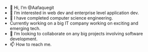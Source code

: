 - 👋 Hi, I’m @Aafaquegit
- 👀 I’m interested in web dev and enterprise level application dev.
- 🌱 I have completed computer science engineering.
- Currently working on a big IT company working on exciting and emerging tech.
- 💞️ I’m looking to collaborate on any big projects involving software development.
- 📫 How to reach me.

<!---
Aafaquegit/Aafaquegit is a ✨ special ✨ repository because its `README.md` (this file) appears on your GitHub profile.
You can click the Preview link to take a look at your changes.
--->
